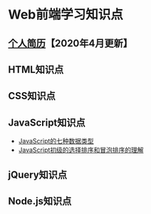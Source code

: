 # Web前端学习知识点

## [个人简历](###)【2020年4月更新】

## HTML知识点

## CSS知识点

## JavaScript知识点
- [JavaScript的七种数据类型](https://naivecherry.github.io/JavaScript的七种数据类型)
- [JavaScript初级的选择排序和冒泡排序的理解](https://naivecherry.github.io/JavaScript%E7%9A%84%E4%B8%83%E7%A7%8D%E6%95%B0%E6%8D%AE%E7%B1%BB%E5%9E%8B)

## jQuery知识点

## Node.js知识点








